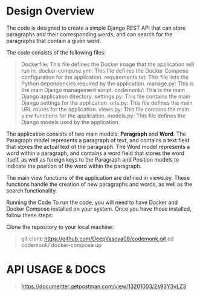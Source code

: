# Design Overview

The code is designed to create a simple Django REST API that can store paragraphs and their corresponding words, and can search for the paragraphs that contain a given word.

The code consists of the following files:

> Dockerfile: This file defines the Docker image that the application will run in.
> docker-compose.yml: This file defines the Docker Compose configuration for the application.
> requirements.txt: This file lists the Python dependencies required by the application.
> manage.py: This is the main Django management script.
> codemonk/: This is the main Django application directory.
> settings.py: This file contains the main Django settings for the application.
> urls.py: This file defines the main URL routes for the application.
> views.py: This file contains the main view functions for the application.
> models.py: This file defines the Django models used by the application.

The application consists of two main models: **Paragraph** and **Word**. The Paragraph model represents a paragraph of text, and contains a text field that stores the actual text of the paragraph. The Word model represents a word within a paragraph, and contains a word field that stores the word itself, as well as foreign keys to the Paragraph and Position models to indicate the position of the word within the paragraph.

The main view functions of the application are defined in views.py. These functions handle the creation of new paragraphs and words, as well as the search functionality.

Running the Code
To run the code, you will need to have Docker and Docker Compose installed on your system. Once you have those installed, follow these steps:

Clone the repository to your local machine:

> git clone https://github.com/DeepVasoya08/codemonk.git
> cd codemonk/
> docker-compose up

# API USAGE & DOCS

> https://documenter.getpostman.com/view/13201003/2s93Y3vLZ3
